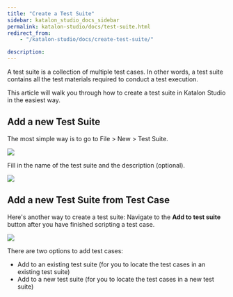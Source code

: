 ```yaml
---
title: "Create a Test Suite" 
sidebar: katalon_studio_docs_sidebar
permalink: katalon-studio/docs/test-suite.html 
redirect_from:
    - "/katalon-studio/docs/create-test-suite/"

description: 
---
```

A test suite is a collection of multiple test cases. In other words, a test suite contains all the test materials required to conduct a test execution. 

This article will walk you through how to create a test suite in Katalon Studio in the easiest way. 

Add a new Test Suite
-----------------------------------------

The most simple way is to go to File > New > Test Suite.

![](https://github.com/katalon-studio/docs-images/raw/master/katalon-studio/docs/create-test-suite/test-suite-1.png)

Fill in the name of the test suite and the description (optional).

![](https://github.com/katalon-studio/docs-images/raw/master/katalon-studio/docs/create-test-suite/New-test-suite-window.png)

Add a new Test Suite from Test Case
-----------------------------------------
Here's another way to create a test suite: Navigate to the **Add to test suite** button after you have finished scripting a test case.

![](https://github.com/katalon-studio/docs-images/raw/master/katalon-studio/docs/create-test-suite/Test-suite-2.png)

There are two options to add test cases: 
- Add to an existing test suite (for you to locate the test cases in an existing test suite)
- Add to a new test suite (for you to locate the test cases in a new test suite)




